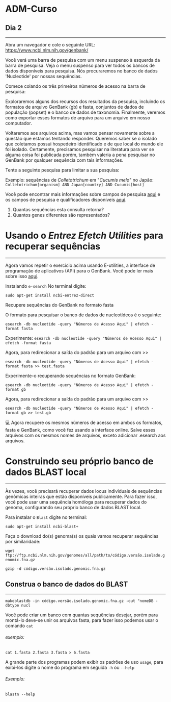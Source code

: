 # ADM-Curso
## Dia 2

---
Abra um navegador e cole o seguinte URL: https://www.ncbi.nlm.nih.gov/genbank/

Você verá uma barra de pesquisa com um menu suspenso à esquerda da barra de pesquisa. Veja o menu suspenso para ver todos os bancos de dados disponíveis para pesquisa. Nós procuraremos no banco de dados 'Nucleotide' por nossas sequências.

Comece colando os três primeiros números de acesso na barra de pesquisa:

Exploraremos alguns dos recursos dos resultados da pesquisa, incluindo os formatos de arquivo GenBank (gb) e fasta, conjuntos de dados de população (popset) e o banco de dados de taxonomia. Finalmente, veremos como exportar esses formatos de arquivo para um arquivo em nosso computador.

Voltaremos aos arquivos acima, mas vamos pensar novamente sobre a questão que estamos tentando responder. Queremos saber se o isolado que coletamos possui hospedeiro identificado e de que local do mundo ele foi isolado. Certamente, precisamos pesquisar na literatura para ver se alguma coisa foi publicada porém, também valeria a pena pesquisar no GenBank por qualquer sequência com tais informações.

Tente a seguinte pesquisa para limitar a sua pesquisa:

Exemplo: sequências de *Colletotrichum* em "*Cucumis melo*" no Japão: `Colletotrichum[organism] AND Japan[country] AND Cucumis[host]`

Você pode encontrar mais informações sobre campos de pesquisa [aqui](https://www.ncbi.nlm.nih.gov/books/NBK49540/) e os campos de pesquisa e qualificadores disponíveis [aqui](https://www.ncbi.nlm.nih.gov/entrez/query/static/help/Summary_Matrices.html#Search_Fields_and_Qualifiers).  

1. Quantas sequências esta consulta retorna?
2. Quantos genes diferentes são representados?

# Usando o *Entrez Efetch Utilities* para recuperar sequências
---
Agora vamos repetir o exercício acima usando E-utilities, a interface de programação de aplicativos (API) para o GenBank. Você pode ler mais sobre isso [aqui](https://www.ncbi.nlm.nih.gov/books/NBK179288/).  

Instalando `e-search` No terminal digite:

`sudo apt-get install ncbi-entrez-direct`

Recupere sequências do GenBank no formato fasta

O formato para pesquisar o banco de dados de nucleotídeos é o seguinte:

`esearch -db nucleotide -query "Números de Acesso Aqui" | efetch -format fasta`

Experimente:
`esearch -db nucleotide -query "Números de Acesso Aqui" | efetch -format fasta`

Agora, para redirecionar a saída do padrão para um arquivo com >>

`esearch -db nucleotide -query "Números de Acesso Aqui" | efetch -format fasta >> test.fasta`

Experimente-o recuperando sequências no formato GenBank:

`esearch -db nucleotide -query "Números de Acesso Aqui" | efetch -format gb`

Agora, para redirecionar a saída do padrão para um arquivo com >>

`esearch -db nucleotide -query "Números de Acesso Aqui" | efetch -format gb >> test.gb`

:computer: Agora recupere os mesmos números de acesso em ambos os formatos, fasta e GenBank, como você fez usando a interface online. Salve esses arquivos com os mesmos nomes de arquivos, exceto adicionar .esearch aos arquivos.

# Construindo seu próprio banco de dados BLAST local
---
Às vezes, você precisará recuperar dados locus individuais de sequências genômicas inteiras que estão disponíveis publicamente. Para fazer isso, você pode usar uma sequência homóloga para recuperar dados do genoma, configurando seu próprio banco de dados BLAST local.

Para instalar o `Blast` digite no terminal:

`sudo apt-get install ncbi-blast+`

Faça o download do(s) genoma(s) os quais vamos recuperar sequências por similaridade:

`wget ftp://ftp.ncbi.nlm.nih.gov/genomes/all/path/to/código.versão.isolado.genomic.fna.gz`

`gzip -d código.versão.isolado.genomic.fna.gz`

## Construa o banco de dados do BLAST
---
`makeblastdb -in código.versão.isolado.genomic.fna.gz -out "nomeDB -dbtype nucl`

Você pode criar um banco com quantas sequências desejar, porém para montá-lo deve-se unir os arquivos fasta, para fazer isso podemos usar o comando `cat`

###### exemplo:

`cat 1.fasta 2.fasta 3.fasta > 6.fasta`

A grande parte dos programas podem exibir os padrões de uso `usage`, para exibi-los digite o nome do programa em seguida `-h` ou `--help`

###### Exemplo:

`blastn --help`
